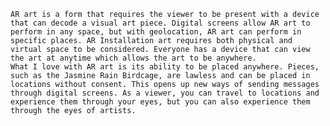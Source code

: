    AR art is a form that requires the viewer to be present with a device that can decode a visual art piece. Digital screens allow AR art to perform in any space, but with geolocation, AR art can perform in specific places. AR Installation art requires both physical and virtual space to be considered. Everyone has a device that can view the art at anytime which allows the art to be anywhere.
    What I love with AR art is its ability to be placed anywhere. Pieces, such as the Jasmine Rain Birdcage, are lawless and can be placed in locations without consent. This opens up new ways of sending messages through digital screens. As a viewer, you can travel to locations and experience them through your eyes, but you can also experience them through the eyes of artists. 
